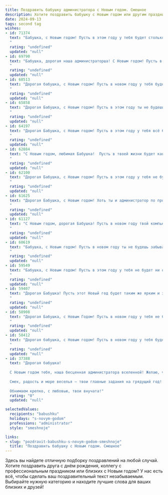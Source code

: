 ```yaml
---
title: Поздравить бабушку администратора с Новым годом. Смешное
description: Хотите поздравить бабушку с Новым годом или другим праздником? Наш ИИ создаст незабываемое поздравление, а вы обязательно выделитесь среди других.  
date: 2024-09-13
tags: second tag
wishes:
- id: 71374
  text: "Бабушка, с Новым годом! Пусть в этом году у тебя будет столько же энергии, сколько у тебя было в прошлом! Ну, а если серьезно, желаю тебе здоровья, радости, и чтобы все твои \"административные\" решения приносили только положительные результаты! 😉  🎄
  "
  rating: "undefined"
  updated: "null"
- id: 69790
  text: "Бабушка, дорогая наша администраторша! С Новым годом! Пусть в этом году все клиенты будут добрыми и вежливыми, а компьютер не зависает ни разу, только если это не запланированный перезапуск для обновления системы. 🎉🥂
  "
  rating: "undefined"
  updated: "null"
- id: 68513
  text: "Дорогая бабушка, с Новым годом! Пусть в новом году у тебя будет столько же энергии, сколько у тебя сейчас закладок в браузере, и все проблемы решаются как быстро, как ты перезагружаешь компьютер! 😉
  "
  rating: "undefined"
  updated: "null"
- id: 65858
  text: "Дорогая Бабушка, с Новым годом! Пусть в этом году ты не будешь забывать пароли от Wi-Fi, а все \"ошибки\" будут только приятными и праздничными! 🤣🎉
  "
  rating: "undefined"
  updated: "null"
- id: 64197
  text: "Дорогая Бабушка, с Новым годом! Пусть в этом году у тебя всё будет как по маслу: авансы - жирные, клиенты - довольные, а конкуренты - как слоны, которые свалились в яму с вареньем! 😉🎉
  "
  rating: "undefined"
  updated: "null"
- id: 62884
  text: "С Новым годом, любимая Бабушка!  Пусть в твоей жизни будет как можно меньше \"ошибок 404\" и как можно больше \"успешного входа\"! 🥳
  "
  rating: "undefined"
  updated: "null"
- id: 62100
  text: "Дорогая Бабушка, с Новым годом! Пусть в этом году у тебя не будет ни единого \"недозволенного\" вызова, все клиенты будут милыми и вежливыми, а \"свободные места\" будут всегда заполнены счастьем!
  "
  rating: "undefined"
  updated: "null"
- id: 61625
  text: "Дорогая Бабушка, с Новым годом! Хоть ты и администратор по профессии, но в этот волшебный праздник желаю тебе не административных успехов, а настоящего новогоднего чуда - чтобы все проблемы решались сами собой, как по волшебству, и чтобы на столе всегда были вкусности, как в твоем меню! 😉
  "
  rating: "undefined"
  updated: "null"
- id: 61127
  text: "С Новым годом, дорогая Бабушка! Пусть в новом году твой компьютер не глючит, клиенты не капризничают, а зарплату не задерживают! И самое главное - пусть этот год будет для тебя настоящим праздником, полным радости, улыбок и приятных сюрпризов!
  "
  rating: "undefined"
  updated: "null"
- id: 60619
  text: "Бабушка, с Новым годом! Пусть в новом году ты не будешь забывать пароли от вай-фая и легко освоишь все новые гаджеты, которые тебе подарили внуки! 😜  Пусть дедушка не заставляет тебя ходить по магазинам за подарками, а весь год будет радовать тебя душевными подарками и вкусными пирогами! 🎉
  "
  rating: "undefined"
  updated: "null"
- id: 59549
  text: "Бабушка, с Новым годом! Пусть в этом году у тебя не будет ни одного \"недоступно\" и только \"занято\"  в ленте событий!  😉
  "
  rating: "undefined"
  updated: "null"
- id: 59407
  text: "Дорогая Бабушка! Пусть этот Новый год будет таким же ярким и запоминающимся, как твоя администраторская работа!  Пусть дед Мороз завалит тебя подарками, а салаты будут вкуснее, чем отчеты по продажам! 😉
  "
  rating: "undefined"
  updated: "null"
- id: 58908
  text: "Дорогая Бабушка, с Новым Годом! Пусть в новом году у тебя не будет перебоев с Wi-Fi, а все задачи будут выполняться в один клик, как в твоей любимой программе учета! Желаю тебе не знать паролей и не иметь проблем с логинами! 😉
  "
  rating: "undefined"
  updated: "null"
- id: 58412
  text: "Дорогая бабушка, с Новым годом! Пусть в новом году у тебя будет больше свободных дней, чем у твоих подчиненных, и все клиенты будут настолько милыми, что даже ты не сможешь на них накричать! 😉
  "
  rating: "undefined"
  updated: "null"
- id: 37388
  text: "Дорогая бабушка!
  
  С Новым годом тебя, наша бесценная администратора вселенной! Желаю, чтобы в новом году у тебя всегда было \"рабочее место\" рядом с бабушкиным столом, полным вкусняшек! Пусть любимые внучата всегда \"поддерживают\" тебя на все 100%, как лучший компьютерный софт, а шумный Новый год приносит только \"позитивные обновления\"!
  
  Смех, радость и море веселья — твои главные задания на грядущий год! Пусть в доме будет только \"безотказная техника\" счастья и здоровья, а все заботы превращаются в интересные задачи, которые ты решаешь легко и с улыбкой!
  
  Обнимаем крепко, с любовью, твои внучата!"
  rating: "0"
  updated: "null"

selectedValues:
  recipients: "babushku"
  holidays: "s-novym-godom"
  professions: "administrator"
  style: "smeshnoje"

links:
- slug: "pozdravit-babushku-s-novym-godom-smeshnoje"
  title: "Поздравить бабушку с Новым годом. Смешное"
---
```


Здесь вы найдете отличную подборку поздравлений на любой случай. 
Хотите поздравить друга с днём рождения, коллегу с профессиональным праздником или близких с Новым годом? У нас есть всё, чтобы сделать ваш поздравительный текст незабываемым. Выбирайте нужную категорию и находите лучшие слова для ваших близких и друзей!
